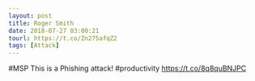 ```yaml
---
layout: post
title: Roger Smith
date: 2018-07-27 03:00:21
tourl: https://t.co/Zn275afqZ2
tags: [Attack]
---
```

#MSP This is a Phishing attack! #productivity https://t.co/8q8quBNJPC